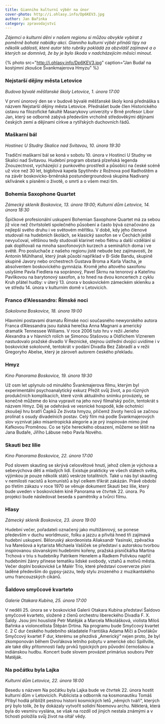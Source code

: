 ```yaml
---
title: Gianniho kulturní výběr na únor
cover-photo: http://i.ohlasy.info/Dp6KEV3.jpg
author: Jan Bařinka
category: zpravodajství
---
```


*Zájemci o kulturní dění v našem regionu si můžou obvykle vybírat z poměrně bohaté nabídky akcí. Gianniho kulturní výběr přináší tipy na několik událostí, které autor této rubriky pokládá za obzvlášť zajímavé a o kterých se domnívá, že by je bylo škoda v nadcházejícím měsíci minout.*

{% photo src="http://i.ohlasy.info/Dp6KEV3.jpg" caption="Jan Budař na kostýmní zkoušce Švankmajerova Hmyzu" %}

### Nejstarší dějiny města Letovice

*Budova bývalé měšťanské školy Letovice, 1. února 17:00*

V první únorový den se v budově bývalé měšťanské školy koná přednáška s názvem Nejstarší dějiny města Letovice. Přednášet bude člen Historického ústavu na filozofické fakultě Masarykovy univerzity v Brně profesor Libor Jan, který se odborně zabývá především vrcholně středověkými dějinami českých zemí a dějinami církve a rytířských duchovních řádů.

### Maškarní bál

*Hostinec U Studny Skalice nad Svitavou, 10. února 19:30*

Tradiční maškarní bál se koná v sobotu 10. února v Hostinci U Studny ve Skalici nad Svitavou. Hudební program obstará plzeňská legenda Znouzectnost, vycházející z punkového prostředí a působící na české scéně už více než 30 let, bigbítová kapela Spytihněv z Rožnova pod Radhoštěm a na závěr boskovicko-brněnská postundergroundová skupina Nadívaný skřivánek s písněmi o životě, o smrti a o všem mezi tím.

### Bohemia Saxophone Quartet

*Zámecký skleník Boskovice, 13. února 19:00; Kulturní dům Letovice, 14. února 18:30*

Špičkové profesionální uskupení Bohemian Saxophone Quartet má za sebou již více než čtvrtstoletí společného působení a často bývá označováno za nejlepší svého druhu i ve světovém měřítku. V době, kdy jeho členové studovali na hudebních školách, se klasický saxofon se v Čechách ještě nevyučoval, většinou tedy studovali klarinet nebo flétnu a další vzdělání si pak doplňovali na mnoha saxofonových kurzech a seminářích doma i ve světě. Pro posluchače z našeho regionu jistě nebude bez zajímavosti, že Antonín Mühlhansl, který jinak působí například v B-Side Bandu, skupině skupině Javory nebo orchestrech Gustava Broma a Karla Vlacha, je absolventem boskovického gymnázia. Kromě jeho altového saxofonu uslyšíme Pavla Fiedlera na sopránový, Pavel Škrnu na tenorový a Kateřinu Pavlíkovou na barytonový saxofon, a to hned na dvou koncertech z cyklu Kruh přátel hudby: v úterý 13. února v boskovickém zámeckém skleníku a ve středu 14. února v kulturním domě v Letovicích.

### Franco d’Alessandro: Římské noci

*Sokolovna Boskovice, 18. února 19:00*

Hlavními postavami dramatu Římské noci současného newyorského autora Franca d’Alessandra jsou italská herečka Anna Magnani a americký dramatik Tennessee Williams. V roce 2006 tuto hru v režii Jerieho Alexandra a v hlavních rolích se Simonou Stašovou a Oldřichem Víznerem nastudovalo pražské divadlo V Řeznické, stejnou ústřední dvojici uvidíme i v boskovické sokolovně, tentokrát v podání Divadla Bez Zábradlí a v režii Gregoryho Abelse, který je zároveň autorem českého překladu.

### Hmyz

*Kino Panorama Boskovice, 19. února 19:30*

Už osm let uplynulo od minulého Švankmajerova filmu, kterým byl experimentální psychoanalytický exkurz Přežít svůj život, a po různých produkčních komplikacích, které vznik aktuálního snímku provázely, se konečně můžeme do kina vypravit na jeho nový filmařský počin, tentokrát s názvem Hmyz. Děj se odehrává ve vesnické hospodě, kde ochotníci zkoušejí hru bratří Čapků Ze života hmyzu, přičemž životy herců se začnou prolínat s osudy divadelních postav. Celý film má podle Švankmajerových slov vyznívat jako misantropická alegorie a je prý inspirován mimo jiné Kafkovou Proměnou. Co se týče hereckého obsazení, můžeme se těšit na Jana Budaře, Jiřího Lábuse nebo Pavla Nového.

### Skauti bez lilie

*Kino Panorama Boskovice, 22. února 17:00*

Pod slovem skauting se skrývá celosvětové hnutí, jehož cílem je výchova a sebevýchova dětí a mladých lidí. Existuje prakticky ve všech státech světa, výjimkou je pouze několik států veskrze totalitních. Také u nás byl skauting v nemilosti nacistů a komunistů a byl celkem třikrát zakázán. Právě období po třetím zákazu v roce 1970 se věnuje dokument Skauti bez lilie, který bude uveden v boskovickém kině Panorama ve čtvrtek 22. února. Po projekci bude následovat beseda s pamětníky a tvůrci filmu.

### Hlasy

*Zámecký skleník Boskovice, 23. února 19:00*

Hudební večer, pořadateli označený jako multižánrový, se ponese především v duchu worldmusic, folku a jazzu a přivítá hned tři zajímavá hudební uskupení. Běloruský akordeonista Aliaksandr Yasinski, zpěvačka Iva Marešová a kytarista Michaela Vašíček se představí s autorskou tvorbou inspirovanou slovanskými hudebními kořeny, pražská písničkářka Martina Trchová v triu s hudebníky Patrikem Henelem a Radkem Polívkou napříč hudebními žánry přinese tematiku lidské svobody, vztahů a motivů města. Večer doplní boskovické Le Malér Trio, které představí coververze písní laděné především do gypsy-jazzu, tedy stylu zrozeného z muzikantského umu francouzských cikánů.

### Šaldovo smyčcové kvarteto

*Galerie Otakara Kubína, 25. února 17:00*

V neděli 25. února se v boskovické Galerii Otakara Kubína představí Šaldovo smyčcové kvarteto, složené z členů orchestru libereckého Divadla F. X. Šaldy. Jsou jimi houslisté Petr Matěják a Marcela Mikolášková, violista Miloš Bařinka a violoncellista Štěpán Drtina. Na programu bude Smyčcový kvartet č. 2 C dur českého hudebního skladatele Františka Adama Míči a Dvořákův Smyčcový kvartet F dur, kterému se přezdívá „Americký“ nejen proto, že byl zkomponován během Dvořákova letního pobytu v americké obci Spillville, ale také díky přítomnosti řady prvků typických pro původní černošskou a indiánskou hudbu. Koncert bude slovem provázet primárius souboru Petr Matěják.

### Na počátku byla Lajka

*Kulturní dům Letovice, 22. února 18:00*

Besedu s názvem Na počátku byla Lajka bude ve čtvrtek 22. února hostit kulturní dům v Letovicích. Publicista a odborník na kosmonautiku Tomáš Přibyl hodlá přiblížit pestrou historii kosmických letů „němých tváří“, kterých prý bylo tolik, že by dokázaly vytvořit solidní Noemovu archu. Některá, která byla do vesmíru vyslána, se však na rozdíl od jiných nestala známými a v tichosti položila svůj život na oltář vědy.
